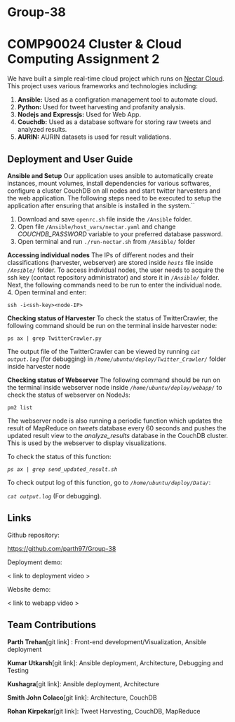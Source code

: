 # Group-38

# COMP90024 Cluster & Cloud Computing Assignment 2

We have built a simple real-time cloud project which runs on [Nectar Cloud](https://nectar.org.au/). This project uses various frameworks and technologies including:

 1. **Ansible:** Used as a configration management tool to automate cloud.
 2. **Python:** Used for tweet harvesting and profanity analysis.
 3. **Nodejs and Expressjs:** Used for Web App. 
 4. **Couchdb:** Used as a database software for storing raw tweets and analyzed results.
 5. **AURIN:** AURIN datasets is used for result validations.


Deployment and User Guide
-
**Ansible and Setup**
Our application uses ansible to automatically create instances, mount volumes, install dependencies for various softwares, configure a cluster CouchDB on all nodes and start twitter harvesters and the web application. The following steps need to be executed to setup the application after ensuring that ansible is installed in the system.``
1. Download and save `openrc.sh` file inside the `/Ansible` folder.
2. Open file `/Ansible/host_vars/nectar.yaml` and change _*COUCHDB_PASSWORD*_ variable to your preferred database password.
3. Open terminal and run `./run-nectar.sh` from `/Ansible/` folder

**Accessing individual nodes**
The IPs of different nodes and their classifications (harvester, webserver) are stored inside _`hosts`_ file inside _`/Ansible/`_ folder. To access individual nodes, the user needs to acquire the ssh key (contact repository administrator) and store it in _`/Ansible/`_ folder. Next, the following commands need to be run to enter the individual node.
4. Open terminal and enter: 

`ssh -i<ssh-key><node-IP>`

**Checking status of Harvester**
To check the status of TwitterCrawler, the following command should be run on the terminal inside harvester node: 

`ps ax | grep TwitterCrawler.py`

The output file of the TwitterCrawler can be viewed by running _`cat output.log`_ (for debugging) in _`/home/ubuntu/deploy/Twitter_Crawler/`_ folder inside harvester node

**Checking status of Webserver**
The following command should be run on the terminal inside webserver node inside _`/home/ubuntu/deploy/webapp/`_ to check the status of webserver on NodeJs: 

`pm2 list`

The webserver node is also running a periodic function which updates the result of MapReduce on _tweets_ database every 60 seconds and pushes the updated result view to the _*analyze_results*_ database in the CouchDB cluster. This is used by the webserver to display visualizations.

To check the status of this function:

 _`ps ax | grep send_updated_result.sh`_

To check output log of this function, go to _`/home/ubuntu/deploy/Data/`_: 

_`cat output.log`_ (For debugging).


Links
-
Github repository:

https://github.com/parth97/Group-38

Deployment demo:

< link to deployment video >

Website demo:

< link to webapp video >


 Team Contributions
-

**Parth Trehan**[git link] :  Front-end development/Visualization, Ansible deployment

**Kumar Utkarsh**[git link]: Ansible deployment, Architecture, Debugging and Testing

**Kushagra**[git link]:  Ansible deployment, Architecture

**Smith John Colaco**[git link]:  Architecture, CouchDB

**Rohan Kirpekar**[git link]:  Tweet Harvesting, CouchDB, MapReduce
